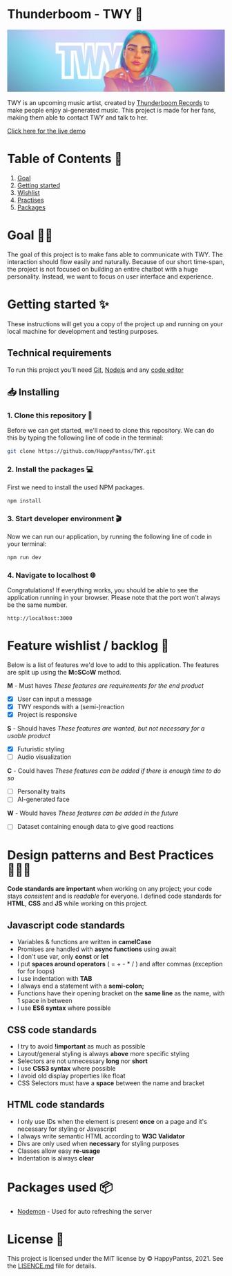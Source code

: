 # Thunderboom - TWY 🎵
![](https://github.com/HappyPantss/TWY/blob/chatbot/public/images/documentation/READMEcover.JPG)

TWY is an upcoming music artist, created by [Thunderboom Records](https://www.thunderboomrecords.com/) to make people enjoy ai-generated music. This project is made for her fans, making them able to contact TWY and talk to her.

[Click here for the live demo](https://rr.noordstar.me/website-wordt-nog-gebouwd-113261c9)

# Table of Contents 🧭
1. [Goal](https://github.com/HappyPantss/TWY#goal-)
2. [Getting started](https://github.com/HappyPantss/TWY#getting-started-)
3. [Wishlist](https://github.com/HappyPantss/TWY#feature-wishlist--backlog-)
4. [Practises](https://github.com/HappyPantss/TWY#design-patterns-and-best-practices-)
5. [Packages](https://github.com/HappyPantss/TWY#packages-used-)

# Goal 💪🏻
The goal of this project is to make fans able to communicate with TWY. The interaction should flow easily and naturally. Because of our short time-span, the project is not focused on building an entire chatbot with a huge personality. Instead, we want to focus on user interface and experience.

# Getting started ✨
These instructions will get you a copy of the project up and running on your local machine for development and testing purposes.

## Technical requirements
To run this project you'll need [Git](https://git-scm.com/downloads), [Nodejs](https://nodejs.org/en/download/) and any [code editor](https://code.visualstudio.com/download)

## 📥 Installing
### 1. Clone this repository 👯
Before we can get started, we'll need to clone this repository. We can do this by typing the following line of code in the terminal:
```bash
git clone https://github.com/HappyPantss/TWY.git
```
### 2. Install the packages 💻
First we need to install the used NPM packages.
```bash
npm install
```
### 3. Start developer environment 🎬
Now we can run our application, by running the following line of code in your terminal:
```bash
npm run dev
```

### 4. Navigate to localhost 🌐
Congratulations! If everything works, you should be able to see the application running in your browser. Please note that the port won't always be the same number.
```
http://localhost:3000
```

# Feature wishlist / backlog 👑
Below is a list of features we'd love to add to this application. The features are split up using the **M**o**SC**o**W** method.

**M** - Must haves
_These features are requirements for the end product_
- [x] User can input a message
- [x] TWY responds with a (semi-)reaction
- [x] Project is responsive

**S** - Should haves
_These features are wanted, but not necessary for a usable product_
- [x] Futuristic styling
- [ ] Audio visualization

**C** - Could haves
_These features can be added if there is enough time to do so_
- [ ] Personality traits
- [ ] AI-generated face

**W** - Would haves
_These features can be added in the future_
- [ ] Dataset containing enough data to give good reactions

# Design patterns and Best Practices 👩🏻‍💻
__Code standards are important__ when working on any project; your code stays *consistent* and is *readable* for everyone. I defined code standards for __HTML__, __CSS__ and __JS__ while working on this project.

## Javascript code standards
* Variables & functions are written in __camelCase__
* Promises are handled with __async functions__ using await
* I don't use var, only __const__ or __let__
* I put __spaces around operators__ ( = + - * / ) and after commas (exception for for loops)
* I use indentation with __TAB__
* I always end a statement with a __semi-colon;__
* Functions have their opening bracket on the __same line__ as the name, with 1 space in between
* I use __ES6 syntax__ where possible

## CSS code standards
* I try to avoid __!important__ as much as possible
* Layout/general styling is always __above__ more specific styling
* Selectors are not unnecessary __long__ nor __short__
* I use __CSS3 syntax__ where possible
* I avoid old display properties like float
* CSS Selectors must have a __space__ between the name and bracket

## HTML code standards
* I only use IDs when the element is present __once__ on a page and it's necessary for styling or Javascript
* I always write semantic HTML according to __W3C Validator__
* Divs are only used when __necessary__ for styling purposes
* Classes allow easy __re-usage__
* Indentation is always __clear__

# Packages used 📦
* [Nodemon](https://www.npmjs.com/package/nodemon) - Used for auto refreshing the server

# License 🔐
This project is licensed under the MIT license by © HappyPantss, 2021. See the [LISENCE.md](https://github.com/HappyPantss/TWY/blob/master/LICENSE) file for details.
